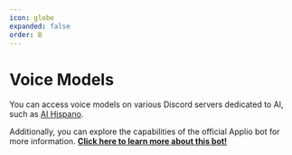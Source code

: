 ```yaml
---
icon: globe
expanded: false
order: B
---
```


# Voice Models

You can access voice models on various Discord servers dedicated to AI, such as [AI Hispano](https://discord.gg/IAHispano).

Additionally, you can explore the capabilities of the official Applio bot for more information. **[Click here to learn more about this bot!](./applio-bot.md)**
